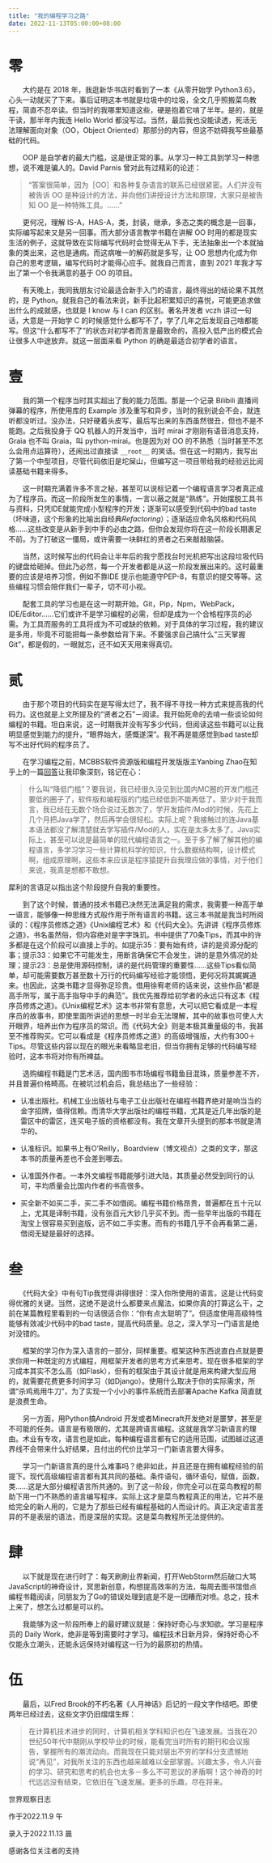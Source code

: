 ```yaml
---
title: "我的编程学习之路"
date: 2022-11-13T05:00:00+08:00
---
```

# 零
　　大约是在 2018 年，我逛新华书店时看到了一本《从零开始学 Python3.6》，心头一动就买了下来。事后证明这本书就是垃圾中的垃圾，全文几乎照搬菜鸟教程，简直不忍卒读。但当时的我哪里知道这些，硬是抱着它啃了半年。是的，就是干读，那半年内我连 Hello World 都没写过。当然，最后我也没能读透，死活无法理解面向对象（OO，Object Oriented）那部分的内容，但这不妨碍我写些最基础的代码。

　　OOP 是自学者的最大门槛，这是很正常的事。从学习一种工具到学习一种思想，说不难是骗人的。David Parnis 曾对此有过精彩的论述：
> “答案很简单，因为［OO］和各种复杂语言的联系已经很紧密。人们并没有被告诉 OO 是种设计的方法，并向他们讲授设计方法和原理，大家只是被告知 OO 是一种特殊工具。……”

　　更何况，理解 IS-A，HAS-A，类，封装，继承，多态之类的概念是一回事，实际编写起来又是另一回事。而大部分语言教学书籍在讲解 OO 时用的都是现实生活的例子，这就导致在实际编写代码时会觉得无从下手，无法抽象出一个本就抽象的类出来，这也是通病。而这病唯一的解药就是多写，让 OO 思想内化成为你自己的思考逻辑，编写代码时才能得心应手。就我自己而言，直到 2021 年我才写出了第一个令我满意的基于 OO 的项目。

　　有天晚上，我同我朋友讨论最适合新手入门的语言，最终得出的结论果不其然的，是 Python。就我自己的看法来说，新手比起积累知识的喜悦，可能更追求做出什么的成就感，也就是 I know 与 I can 的区别。著名开发者 vczh 讲过一句话，大意是一开始学 C 的时候感觉什么都写不了，学了几年之后发现自己啥都能写。但这“什么都写不了”的状态对初学者而言是最致命的，高投入低产出的模式会让很多人中途放弃。就这一层面来看 Python 的确是最适合初学者的语言。

# 壹

　　我的第一个程序当时其实超出了我的能力范围。那是一个记录 Bilibili 直播间弹幕的程序，所使用库的 Example 涉及重写和异步，当时的我别说会不会，就连听都没听过。没办法，只好硬着头皮写，最后写出来的东西虽然很丑，但也不是不能跑。之后我投身于 QQ 机器人的开发当中，当时 mirai 才刚刚有语音消息支持，Graia 也不叫 Graia，叫 python-mirai。也是因为对 OO 的不熟悉（当时甚至不怎么会用点运算符），还闹出过直接读 `__root__` 的笑话。但在这一时期内，我写出了第一个中型项目，尽管代码依旧是坨屎山，但编写这一项目带给我的经验远比阅读基础书籍来得多。

　　这一时期充满着许多不言之秘，甚至可以说标记着一个编程语言学习者真正成为了程序员。而这一阶段所发生的事情，一言以蔽之就是“熟练”。开始摆脱工具书与资料，只凭IDE就能完成小型程序的开发；逐渐可以感受到代码中的bad taste（坏味道，这个形象的比喻出自经典*Refactoring*）；逐渐适应命名风格和代码风格……这些改变是从新手到中手的必由之路，但你会发现你将在这一阶段长期裹足不前。为了打破这一僵局，或许需要一块鲜红的贤者之石来敲敲脑袋。

　　当然，这时候写出的代码会让半年后的我宁愿找台时光机把写出这段垃圾代码的键盘给砸掉。但此乃必然，每一个开发者都是从这一阶段发展出来的。这时最重要的应该是培养习惯，例如不靠IDE 提示也能遵守PEP-8，有意识的提交等等。这些编程习惯会陪伴我们一辈子，切不可小视。

　　配套工具的学习也是在这一时期开始。Git，Pip，Npm，WebPack，IDE/Editor……它们或许不是学习编程的必需，但却是成为一个合格程序员的必需。为工具而服务的工具将成为不可或缺的依赖。对于具体的学习过程，我的建议是多用，毕竟不可能把每一条参数给背下来。不要强求自己搞什么“三天掌握Git”，都是假的，一眼就忘，还不如天天用来得真切。

# 贰

　　由于那个项目的代码实在是写得太烂了，我不得不寻找一种方式来提高我的代码力。这也就是上文所提及的“贤者之石”－阅读。我开始死命的去啃一些谈论如何编程的书籍。坦白来说，这一时期我并没有写多少代码，但阅读这些书籍可以让我明显感觉到能力的提升，“眼界始大，感慨遂深”。我不再是能感觉到bad taste却写不出好代码的程序员了。

　　在学习编程之前，MCBBS软件资源版和编程开发版版主Yanbing Zhao在知乎上的一篇[回答](https://www.zhihu.com/answer/206584431)让我印象深刻，铭记在心：
> 什么叫“降低门槛”？要我说，我已经很久没见到比国内MC圈的开发门槛还要低的圈子了，软件版和编程版的门槛已经低到不能再低了。至少对于我而言，我已经在无数个场合说过无数次了，学开发插件/Mod的时候，先花上几个月把Java学了，然后再学会很轻松。实际上呢？我接触过的连Java基本语法都没了解清楚就去学写插件/Mod的人，实在是太多太多了。Java实际上，甚至可以说是最简单的现代编程语言之一。至于多了解了解其他的编程语言，多学习学习一些计算机科学的知识，什么数据结构啊，设计模式啊，组成原理啊，这些本来应该是程序猿提升自我理应做的事情，对于他们来说，我真是想都不敢想。

犀利的言语足以指出这个阶段提升自我的重要性。

　　到了这个时候，普通的技术书籍已决然无法满足我的需求，我需要一种高于单一语言，能够像一种思维方式般作用于所有语言的书籍。这三本书就是我当时所阅读的：《程序员修炼之道》《Unix编程艺术》和《代码大全》。先讲讲《程序员修炼之道》，书名虽然俗，但内容绝对是字字珠玑。书中提供了70条Tips，而其中的许多都是在这个阶段可以直接上手的。如提示35：要有始有终，讲的是资源分配的事；提示33：如果它不可能发生，用断言确保它不会发生，讲的是意外情况的处理；提示23：总是使用源码控制，讲的是代码管理的重要性……这些Tips看似简单，却可能需要数万甚至数十万行的代码编写经验才能领悟，更何况将其娓娓道来。也因此，这类书籍才显得弥足珍贵。借用徐宥老师的话来说，这些作品“都是高手所写，属于高手指导中手的典范”。我优先推荐给初学者的永远只有这本《程序员修炼之道》。《Unix编程艺术》这本书非常有意思，大可以把它看成是一本程序员的故事书，即使里面所讲述的思想一时半会无法理解，其中的故事也可使人大开眼界，培养出作为程序员的常识。而《代码大全》则是本极其重量级的书，我甚至不推荐购买。它可以看成是《程序员修炼之道》的高级增强版，大约有300＋Tips。尽管这些内容以现在的眼光来看略显老旧，但当你拥有足够的代码编写经验时，这本书将对你有所裨益。

　　选购编程书籍是门艺术活，国内图书市场编程书籍鱼目混珠，质量参差不齐，并且普遍价格畸高。在被坑过机会后，我总结出了一些经验：

- 认准出版社。机械工业出版社与电子工业出版社在编程书籍界绝对是响当当的金字招牌，值得信赖。而清华大学出版社的编程书籍，尤其是近几年出版的是雷区中的雷区，连买电子版的资格都没有。我在文章开头提到的那本书就是清华的。

- 认准标识。如果书上有O’Reilly，Boardview（博文视点）之类的文字，那这本书的质量再差也不会差到哪去。

- 认准国外作者。一本外文编程书籍能够引进大陆，其质量必然受到同行的认可，平均质量会比国内作者的书高很多。

- 买全新不如买二手，买二手不如借阅。编程书籍价格昂贵，普遍都在五十元以上，尤其是译制书籍，没有张百元大钞几乎买不到。而一些早年出版的书籍在淘宝上很容易买到盗版，远不如二手实惠。而有的书籍几乎不会再看第二遍，借阅无疑是最好的选择。

# 叁

　　《代码大全》中有句Tip我觉得讲得很好：深入你所使用的语言。这是让代码变得优雅的关键。当然，这绝不是说什么都要来点魔法，如果你真的打算这么干，之前在某篇教程里看到的一句话很适合你：“你有点太聪明了”。但适度使用高级特性能够有效减少代码中的bad taste，提高代码质量。总之，深入学习一门语言是绝对没错的。

　　框架的学习作为深入语言的一部分，同样重要。框架这种东西说直白点就是要求你用一种既定的方式编程，用框架开发者的思考方式来思考。现在很多框架的学习成本其实不怎么高（如Flask），但有的框架由于其设计就是用来构建大型应用的，就需要花费更多时间学习（如Django）。使用什么取决于你的实际需求，所谓“杀鸡焉用牛刀”，为了实现一个小小的事件系统而去部署Apache Kafka 简直就是浪费生命。

　　另一方面，用Python搞Android 开发或者Minecraft开发绝对是噩梦，甚至是不可能的任务。语言是有极限的，尤其是跨语言编程。这就是我学习新语言的理由。术业有专攻，语言也是如此，每种编程语言都有它的适用范围，试图越过这道界线不会带来什么好结果，且付出的代价比学习一门新语言要大得多。

　　学习一门新语言真的是什么难事吗？绝非如此，并且还是在拥有编程经验的前提下。现代高级编程语言都有其共同的基础。条件语句，循环语句，赋值，函数，类……这是大部分编程语言所共通的。到了这一阶段，你完全可以在菜鸟教程的帮助下用一门不熟悉的语言编写程序。实际上这才是菜鸟教程真正的用法，它并不是给完全的新人用的，它是为了那些已经有编程基础的人而设计的。真正决定语言差异的不是表层的语法，而是深层的实现。这是菜鸟教程所无法提供的。

# 肆

　　以下就是现在进行时了：每天刷刷业界新闻，打开WebStorm然后破口大骂JavaScript的神奇设计，冥思新创意，构想提高效率的方法，每周去图书馆借点编程书籍阅读，同朋友为了Go的错误处理到底是不是一团糟而对喷。总之，技术上来了，想怎么过都是可以的。

　　我能够为这一阶段所奉上的最好建议就是：保持好奇心与求知欲。学习是程序员的 Daily Work，绝非是等到需要时才学习。编程技术日新月异，保持好奇心不仅能永立潮头，还能永远保持对编程这一行为的最原初的热情。

# 伍

　　最后，以Fred Brook的不朽名著《人月神话》后记的一段文字作结吧。即使两年已经过去，这些文字仍旧熠熠生辉：
> 在计算机技术进步的同时，计算机相关学科知识也在飞速发展。当我在20世纪50年代中期刚从学校毕业的时候，能看完当时所有的期刊和会议报告，掌握所有的潮流动向。而我现在只能对层出不穷的学科分支遗憾地说“再见”，对我所关注的东西也越来越难以全部掌握。兴趣太多，令人兴奋的学习、研究和思考的机会也太多－多么不可思议的矛盾啊！这个神奇的时代远远没有结束，它依旧在飞速发展。更多的乐趣，尽在将来。

世界观察日志

作于2022.11.9 午

录入于2022.11.13 晨

感谢各位关注者的支持
